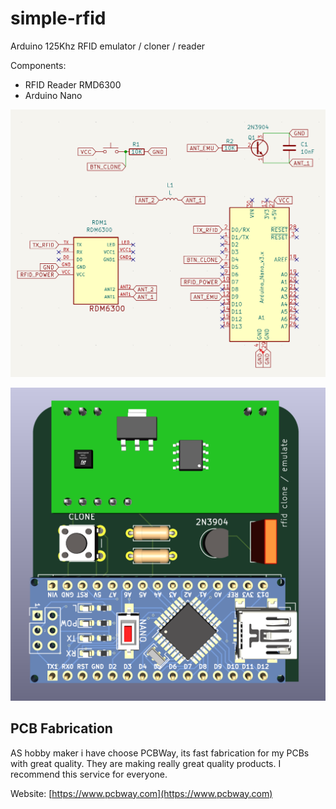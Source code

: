 # simple-rfid
Arduino 125Khz RFID emulator / cloner / reader 

Components:
- RFID Reader RMD6300
- Arduino Nano

![scheme](scheme.png)

![pcb](pcb.png)


## PCB Fabrication
AS hobby maker i have choose PCBWay, its fast fabrication for my PCBs with great quality. They are making really great quality products. I recommend this service for everyone.

Website: [https://www.pcbway.com](https://www.pcbway.com)
